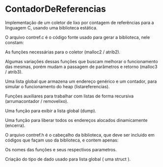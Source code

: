 # ContadorDeReferencias
  Implementação de um coletor de lixo por contagem de referências para a linguagem C, usando uma biblioteca estática.
  
  O arquivo contref.c é o código fonte usado para gerar a biblioteca, nele constam:
  
   As funções necessárias para o coletor (malloc2 / atrib2).
    
   Algumas variações dessas funções que buscam melhorar o funcionamento das mesmas, porém mudam a passagem de parâmetros e retorno (malloc3 / atrib3).
    
   Uma lista global que armazena um endereço genérico e um contador, para simular o funcionamento do heap (listareferencias).
    
   Funções auxiliares para trabalhar com listas de forma recursiva (arrumacontador / removelixo).
    
   Uma função para exibir a lista global (dump).
    
   Uma função para liberar todos os endereços alocados dinamicamente (encerra).
   
  O arquivo contref.h é o cabeçalho da biblioteca, que deve ser incluido em códigos que façam uso da biblioteca, e contem apenas: 

   Os nomes das funções e seus respectivos parametros.
   
   Criação do tipo de dado usado para lista global ( uma struct ).
  
